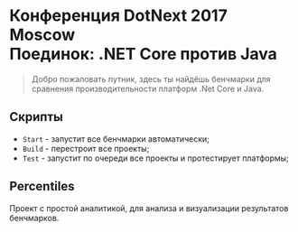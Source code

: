 # Конференция DotNext 2017 Moscow<br/>Поединок: .NET Core против Java

> Добро пожаловать путник, здесь ты найдёшь бенчмарки для сравнения производительности платформ .Net Core и Java.

## Скрипты

- `Start` - запустит все бенчмарки автоматически;
- `Build` - перестроит все проекты;
- `Test` - запустит по очереди все проекты и протестирует платформы;

## Percentiles

Проект с простой аналитикой, для анализа и визуализации результатов бенчмарков.